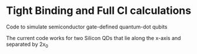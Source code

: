 # Tight Binding and Full CI calculations
  Code to simulate semiconductor gate-defined quantum-dot qubits 

The current code works for two Silicon QDs that lie along the x-axis and separated by 2$`x_0`$